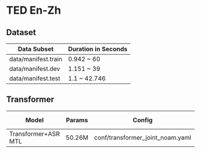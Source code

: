 
# TED En-Zh

## Dataset

| Data Subset | Duration in Seconds |
| --- | --- |
| data/manifest.train | 0.942 ~ 60   |
| data/manifest.dev   | 1.151 ~ 39   |
| data/manifest.test  | 1.1 ~ 42.746 |

## Transformer
| Model | Params | Config | Char-BLEU |
| --- | --- | --- | --- |
| Transformer+ASR MTL | 50.26M | conf/transformer_joint_noam.yaml | 17.38 |
